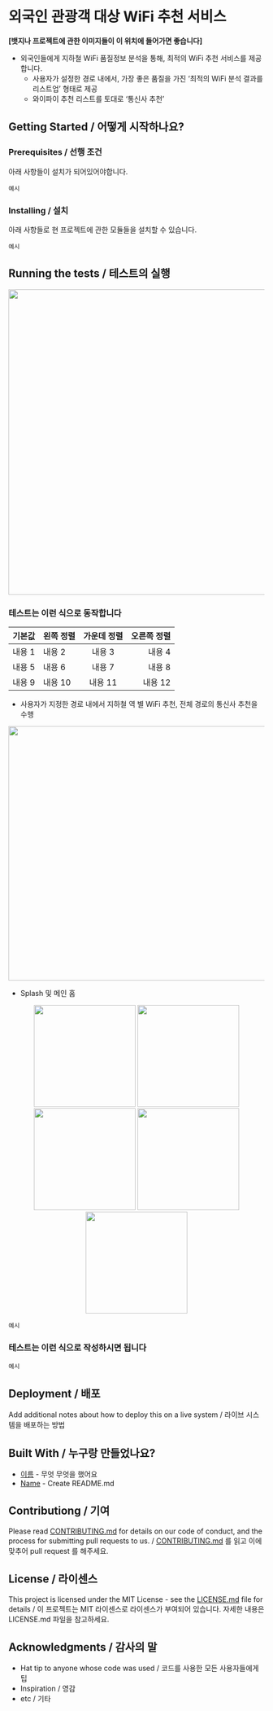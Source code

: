 # 외국인 관광객 대상 WiFi 추천 서비스

**[뱃지나 프로젝트에 관한 이미지들이 이 위치에 들어가면 좋습니다]**

* 외국인들에게 지하철 WiFi 품질정보 분석을 통해, 최적의 WiFi 추천 서비스를 제공합니다.
  - 사용자가 설정한 경로 내에서, 가장 좋은 품질을 가진 ‘최적의 WiFi 분석 결과를 리스트업’ 형태로 제공
  - 와이파이 추천 리스트를 토대로 ‘통신사 추천’

## Getting Started / 어떻게 시작하나요?


### Prerequisites / 선행 조건

아래 사항들이 설치가 되어있어야합니다.

```
예시
```

### Installing / 설치

아래 사항들로 현 프로젝트에 관한 모듈들을 설치할 수 있습니다.

```
예시
```

## Running the tests / 테스트의 실행

<p align="center">
  <img src = "https://user-images.githubusercontent.com/37091363/131243173-b4215989-0010-40f5-8e43-ed0048a97572.png" width = "1200" height="600"/>
</p>

### 테스트는 이런 식으로 동작합니다
|기본값|왼쪽 정렬|가운데 정렬|오른쪽 정렬|
|---|:---|:---:|---:|
|내용 1|내용 2|내용 3|내용 4|
|내용 5|내용 6|내용 7|내용 8|
|내용 9|내용 10|내용 11|내용 12|
* 사용자가 지정한 경로 내에서 지하철 역 별 WiFi 추천, 전체 경로의 통신사 추천을 수행
<p align="center">
  <img src = "https://user-images.githubusercontent.com/37091363/131243067-b295e2b2-dc36-43f9-a445-d951b3c92c27.png" width = "1000" height="500"/>
</p>

* Splash 및 메인 홈 
<p align="center">
  <img src = "https://user-images.githubusercontent.com/37091363/131243785-d10ac4f5-f783-49a2-b443-6c2f538477f6.png" width = "200"/> <img src = "https://user-images.githubusercontent.com/37091363/131243800-a563ae78-2f8f-4ee7-b2d2-9c28dcca6b22.png" width = "200"/> <img src = "https://user-images.githubusercontent.com/37091363/131244380-f0c1388e-f90a-4f31-b934-b080996d5610.png" width = "200"/> <img src = "https://user-images.githubusercontent.com/37091363/131244411-e7924fc4-ce1c-4e00-a0d6-2992278227a6.png" width = "200"/> <img src = "https://user-images.githubusercontent.com/37091363/131244424-3d5f622b-f0fc-4c2f-86e8-8c0026680360.png" width = "200/> <img src = "https://user-images.githubusercontent.com/37091363/131244443-b5751984-a0d3-4791-ba9c-989b56d278b9.png" width = "200"/>
</p>

```
예시
```

### 테스트는 이런 식으로 작성하시면 됩니다

```
예시
```

## Deployment / 배포

Add additional notes about how to deploy this on a live system / 라이브 시스템을 배포하는 방법

## Built With / 누구랑 만들었나요?

* [이름](링크) - 무엇 무엇을 했어요
* [Name](Link) - Create README.md

## Contributiong / 기여

Please read [CONTRIBUTING.md](https://gist.github.com/PurpleBooth/b24679402957c63ec426) for details on our code of conduct, and the process for submitting pull requests to us. / [CONTRIBUTING.md](https://gist.github.com/PurpleBooth/b24679402957c63ec426) 를 읽고 이에 맞추어 pull request 를 해주세요.

## License / 라이센스

This project is licensed under the MIT License - see the [LICENSE.md](https://gist.github.com/PurpleBooth/LICENSE.md) file for details / 이 프로젝트는 MIT 라이센스로 라이센스가 부여되어 있습니다. 자세한 내용은 LICENSE.md 파일을 참고하세요.

## Acknowledgments / 감사의 말

* Hat tip to anyone whose code was used / 코드를 사용한 모든 사용자들에게 팁
* Inspiration / 영감
* etc / 기타
